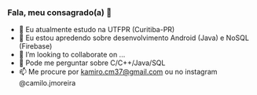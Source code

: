### Fala, meu consagrado(a) 👋



- 🔭 Eu atualmente estudo na UTFPR (Curitiba-PR)
- 🌱 Eu estou apredendo sobre desenvolvimento Android (Java) e NoSQL (Firebase)
- 👯 I’m looking to collaborate on ...
- 💬 Pode me perguntar sobre C/C++/Java/SQL 
- 📫 Me procure por kamiro.cm37@gmail.com ou no instagram @camilo.jmoreira



